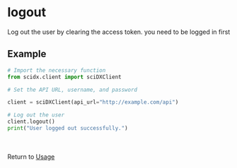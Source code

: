 # logout

Log out the user by clearing the access token. you need to be logged in first 

## Example

```python
# Import the necessary function
from scidx.client import sciDXClient

# Set the API URL, username, and password

client = sciDXClient(api_url="http://example.com/api")

# Log out the user
client.logout()
print("User logged out successfully.")
```
\
\
Return to [Usage](../usage.md)